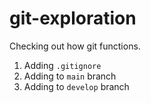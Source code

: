 # git-exploration

Checking out how git functions.

1.  Adding `.gitignore`
1.  Adding to `main` branch
1.  Adding to `develop` branch
